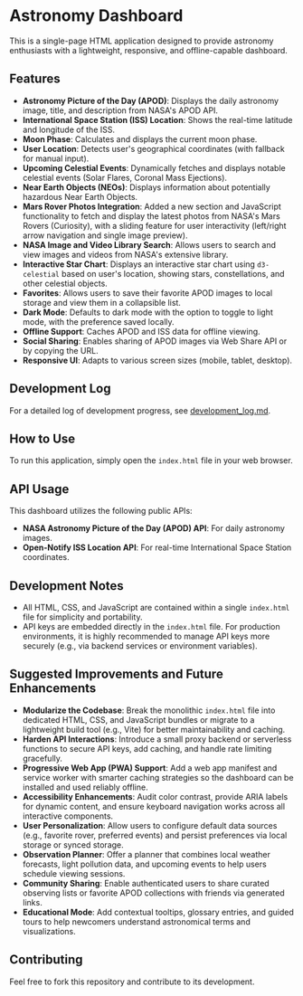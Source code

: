 # Astronomy Dashboard

This is a single-page HTML application designed to provide astronomy enthusiasts with a lightweight, responsive, and offline-capable dashboard.

## Features

*   **Astronomy Picture of the Day (APOD)**: Displays the daily astronomy image, title, and description from NASA's APOD API.
*   **International Space Station (ISS) Location**: Shows the real-time latitude and longitude of the ISS.
*   **Moon Phase**: Calculates and displays the current moon phase.
*   **User Location**: Detects user's geographical coordinates (with fallback for manual input).
*   **Upcoming Celestial Events**: Dynamically fetches and displays notable celestial events (Solar Flares, Coronal Mass Ejections).
*   **Near Earth Objects (NEOs)**: Displays information about potentially hazardous Near Earth Objects.
*   **Mars Rover Photos Integration**: Added a new section and JavaScript functionality to fetch and display the latest photos from NASA's Mars Rovers (Curiosity), with a sliding feature for user interactivity (left/right arrow navigation and single image preview).
*   **NASA Image and Video Library Search**: Allows users to search and view images and videos from NASA's extensive library.
*   **Interactive Star Chart**: Displays an interactive star chart using `d3-celestial` based on user's location, showing stars, constellations, and other celestial objects.
*   **Favorites**: Allows users to save their favorite APOD images to local storage and view them in a collapsible list.
*   **Dark Mode**: Defaults to dark mode with the option to toggle to light mode, with the preference saved locally.
*   **Offline Support**: Caches APOD and ISS data for offline viewing.
*   **Social Sharing**: Enables sharing of APOD images via Web Share API or by copying the URL.
*   **Responsive UI**: Adapts to various screen sizes (mobile, tablet, desktop).

## Development Log

For a detailed log of development progress, see [development_log.md](development_log.md).

## How to Use

To run this application, simply open the `index.html` file in your web browser.

## API Usage

This dashboard utilizes the following public APIs:

*   **NASA Astronomy Picture of the Day (APOD) API**: For daily astronomy images.
*   **Open-Notify ISS Location API**: For real-time International Space Station coordinates.

## Development Notes

*   All HTML, CSS, and JavaScript are contained within a single `index.html` file for simplicity and portability.
*   API keys are embedded directly in the `index.html` file. For production environments, it is highly recommended to manage API keys more securely (e.g., via backend services or environment variables).

## Suggested Improvements and Future Enhancements

*   **Modularize the Codebase**: Break the monolithic `index.html` file into dedicated HTML, CSS, and JavaScript bundles or migrate to a lightweight build tool (e.g., Vite) for better maintainability and caching.
*   **Harden API Interactions**: Introduce a small proxy backend or serverless functions to secure API keys, add caching, and handle rate limiting gracefully.
*   **Progressive Web App (PWA) Support**: Add a web app manifest and service worker with smarter caching strategies so the dashboard can be installed and used reliably offline.
*   **Accessibility Enhancements**: Audit color contrast, provide ARIA labels for dynamic content, and ensure keyboard navigation works across all interactive components.
*   **User Personalization**: Allow users to configure default data sources (e.g., favorite rover, preferred events) and persist preferences via local storage or synced storage.
*   **Observation Planner**: Offer a planner that combines local weather forecasts, light pollution data, and upcoming events to help users schedule viewing sessions.
*   **Community Sharing**: Enable authenticated users to share curated observing lists or favorite APOD collections with friends via generated links.
*   **Educational Mode**: Add contextual tooltips, glossary entries, and guided tours to help newcomers understand astronomical terms and visualizations.

## Contributing

Feel free to fork this repository and contribute to its development.

